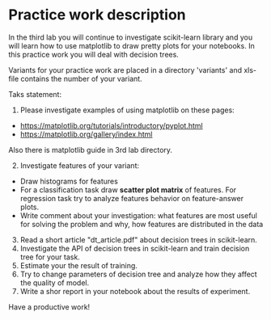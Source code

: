 # Practice work description

In the third lab you will continue to investigate scikit-learn library and you will learn how to use matplotlib 
to draw pretty plots for your notebooks. In this practice work you will deal with decision trees.

Variants for your practice work are placed in a directory 'variants' and xls-file contains the number of your variant.

Taks statement:
1. Please investigate examples of using matplotlib on these pages:
- https://matplotlib.org/tutorials/introductory/pyplot.html
- https://matplotlib.org/gallery/index.html

Also there is matplotlib guide in 3rd lab directory.

2. Investigate features of your variant: 
- Draw histograms for features 
- For a classification task draw **scatter plot matrix** of features. For regression task try to analyze features behavior on feature-answer plots. 
- Write comment about your investigation: what features are most useful for solving the problem and why, how features are distributed in the data 

3. Read a short article "dt_article.pdf" about decision trees in scikit-learn.
4. Investigate the API of decision trees in scikit-learn and train decision tree for your task. 
5. Estimate your the result of training.
6. Try to change parameters of decision tree and analyze how they affect the quality of model.
7. Write a shor report in your notebook about the results of experiment. 

Have a productive work!